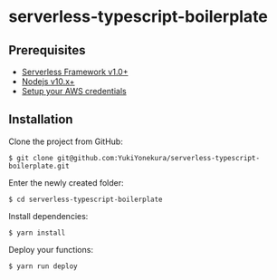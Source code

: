 # serverless-typescript-boilerplate
## Prerequisites

- [Serverless Framework v1.0+](https://serverless.com/)
- [Nodejs v10.x+](https://nodejs.org/)
- [Setup your AWS credentials](https://serverless.com/framework/docs/providers/aws/guide/credentials/)

## Installation

Clone the project from GitHub:
```
$ git clone git@github.com:YukiYonekura/serverless-typescript-boilerplate.git
```

Enter the newly created folder:
```
$ cd serverless-typescript-boilerplate
```

Install dependencies:
```
$ yarn install
```

Deploy your functions:
```
$ yarn run deploy
```

